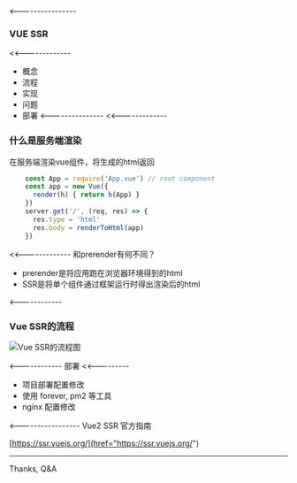 <----------------
  ### VUE SSR
  <<-------------
  * 概念
  * 流程
  * 实现
  * 问题
  * 部署
<---------------
  <<-------------
  ### 什么是服务端渲染
  在服务端渲染vue组件，将生成的html返回

  ```javascript
      const App = require('App.vue') // root component
      const app = new Vue({
        render(h) { return h(App) }
      })
      server.get('/', (req, res) => {
        res.type = 'html'
        res.body = renderToHtml(app)
      })
  ```
  <<-------------
  和prerender有何不同？
  * prerender是将应用跑在浏览器环境得到的html
  * SSR是将单个组件通过框架运行时得出渲染后的html

<------------
  ### Vue SSR的流程
  ![Vue SSR的流程图](/vue-ssr/ssr.png)

<include src="./webpack.md">

<include src="./renderer.md">
<include src="./issue.md">
<include src="./async.md">
<include src="./cache.md">

<------------
部署
  <<---------
  * 项目部署配置修改
  * 使用 forever, pm2 等工具
  * nginx 配置修改

<-----------------
  Vue2 SSR 官方指南

  [https://ssr.vuejs.org/](href="https://ssr.vuejs.org/")

----------
  Thanks, Q&A
